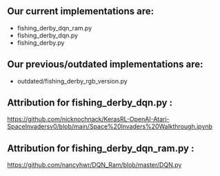 ## Our current implementations are:
- fishing_derby_dqn_ram.py
- fishing_derby_dqn.py
- fishing_derby.py

## Our previous/outdated implementations are:
- outdated/fishing_derby_rgb_version.py

## Attribution for fishing_derby_dqn.py : 
https://github.com/nicknochnack/KerasRL-OpenAI-Atari-SpaceInvadersv0/blob/main/Space%20Invaders%20Walkthrough.ipynb


## Attribution for fishing_derby_dqn_ram.py :
https://github.com/nancyhwr/DQN_Ram/blob/master/DQN.py
